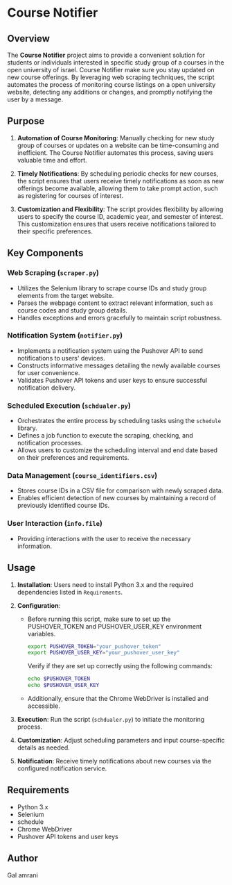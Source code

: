 # Course Notifier

## Overview
The **Course Notifier** project aims to provide a convenient solution for students or individuals interested in specific study group of a courses in the open university of israel. Course Notifier make sure you stay updated on new course offerings. By leveraging web scraping techniques, the script automates the process of monitoring course listings on a open university website, detecting any additions or changes, and promptly notifying the user by a message.

## Purpose
1. **Automation of Course Monitoring**: Manually checking for new study group of courses or updates on a website can be time-consuming and inefficient. The Course Notifier automates this process, saving users valuable time and effort.
  
2. **Timely Notifications**: By scheduling periodic checks for new courses, the script ensures that users receive timely notifications as soon as new offerings become available, allowing them to take prompt action, such as registering for courses of interest.

3. **Customization and Flexibility**: The script provides flexibility by allowing users to specify the course ID, academic year, and semester of interest. This customization ensures that users receive notifications tailored to their specific preferences.

## Key Components

### Web Scraping (`scraper.py`)
- Utilizes the Selenium library to scrape course IDs and study group elements from the target website.
- Parses the webpage content to extract relevant information, such as course codes and study group details.
- Handles exceptions and errors gracefully to maintain script robustness.

### Notification System (`notifier.py`)
- Implements a notification system using the Pushover API to send notifications to users' devices.
- Constructs informative messages detailing the newly available courses for user convenience.
- Validates Pushover API tokens and user keys to ensure successful notification delivery.

### Scheduled Execution (`schdualer.py`)
- Orchestrates the entire process by scheduling tasks using the `schedule` library.
- Defines a job function to execute the scraping, checking, and notification processes.
- Allows users to customize the scheduling interval and end date based on their preferences and requirements.

### Data Management (`course_identifiers.csv`)
- Stores course IDs in a CSV file for comparison with newly scraped data.
- Enables efficient detection of new courses by maintaining a record of previously identified course IDs.

### User Interaction (`info.file`)
- Providing interactions with the user to receive the necessary information.

## Usage
1. **Installation**: Users need to install Python 3.x and the required dependencies listed in `Requirements`.
   
2. **Configuration**: 
    - Before running this script, make sure to set up the PUSHOVER_TOKEN and PUSHOVER_USER_KEY environment variables.
        ```bash
        export PUSHOVER_TOKEN="your_pushover_token"
        export PUSHOVER_USER_KEY="your_pushover_user_key"
        ```
        Verify if they are set up correctly using the following commands:
        ```bash
        echo $PUSHOVER_TOKEN
        echo $PUSHOVER_USER_KEY
        ```
    - Additionally, ensure that the Chrome WebDriver is installed and accessible.

3. **Execution**: Run the script (`schdualer.py`) to initiate the monitoring process.
   
4. **Customization**: Adjust scheduling parameters and input course-specific details as needed.

5. **Notification**: Receive timely notifications about new courses via the configured notification service.

## Requirements
- Python 3.x
- Selenium
- schedule
- Chrome WebDriver
- Pushover API tokens and user keys


## Author
Gal amrani


